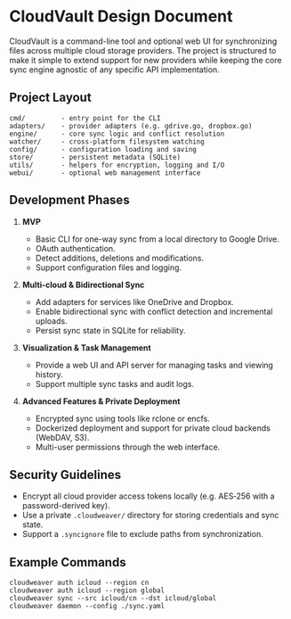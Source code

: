 # CloudVault Design Document

CloudVault is a command-line tool and optional web UI for synchronizing files
across multiple cloud storage providers. The project is structured to make it
simple to extend support for new providers while keeping the core sync engine
agnostic of any specific API implementation.

## Project Layout

```
cmd/         - entry point for the CLI
adapters/    - provider adapters (e.g. gdrive.go, dropbox.go)
engine/      - core sync logic and conflict resolution
watcher/     - cross-platform filesystem watching
config/      - configuration loading and saving
store/       - persistent metadata (SQLite)
utils/       - helpers for encryption, logging and I/O
webui/       - optional web management interface
```

## Development Phases

1. **MVP**
   - Basic CLI for one-way sync from a local directory to Google Drive.
   - OAuth authentication.
   - Detect additions, deletions and modifications.
   - Support configuration files and logging.

2. **Multi-cloud & Bidirectional Sync**
   - Add adapters for services like OneDrive and Dropbox.
   - Enable bidirectional sync with conflict detection and incremental uploads.
   - Persist sync state in SQLite for reliability.

3. **Visualization & Task Management**
   - Provide a web UI and API server for managing tasks and viewing history.
   - Support multiple sync tasks and audit logs.

4. **Advanced Features & Private Deployment**
   - Encrypted sync using tools like rclone or encfs.
   - Dockerized deployment and support for private cloud backends (WebDAV, S3).
   - Multi-user permissions through the web interface.

## Security Guidelines

- Encrypt all cloud provider access tokens locally (e.g. AES‑256 with
a password-derived key).
- Use a private `.cloudweaver/` directory for storing credentials and sync
  state.
- Support a `.syncignore` file to exclude paths from synchronization.

## Example Commands

```
cloudweaver auth icloud --region cn
cloudweaver auth icloud --region global
cloudweaver sync --src icloud/cn --dst icloud/global
cloudweaver daemon --config ./sync.yaml
```

